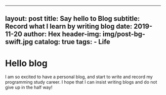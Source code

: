  ---
layout:     post
title:      Say hello to Blog
subtitle:   Record what I learn by writing blog
date:       2019-11-20
author:     Hex
header-img: img/post-bg-swift.jpg
catalog:    true
tags:
    - Life
---
# Hello blog
I am so excited to have a personal blog, and start to write and record my programming study career. I hope that I can insist writing blogs and do not give up in the half way!
